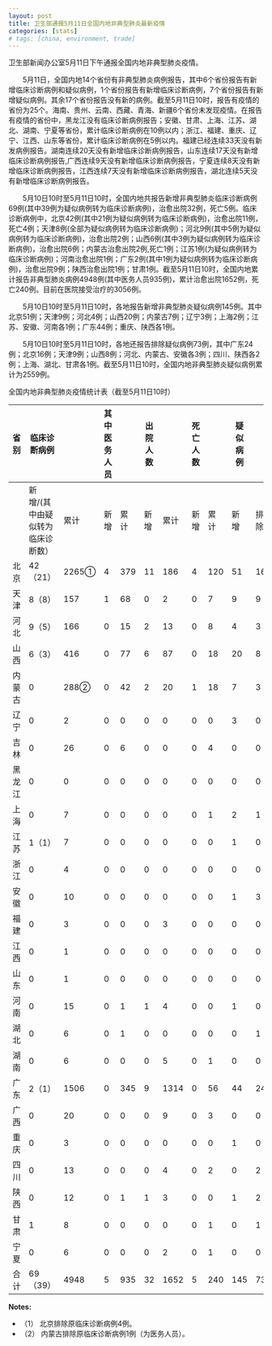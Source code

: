 ```yaml
---
layout: post
title: 卫生部通报5月11日全国内地非典型肺炎最新疫情
categories: [stats]
# tags: [china, environment, trade]
---
```


卫生部新闻办公室5月11日下午通报全国内地非典型肺炎疫情。

　　5月11日，全国内地14个省份有非典型肺炎病例报告，其中6个省份报告有新增临床诊断病例和疑似病例，1个省份报告有新增临床诊断病例，7个省份报告有新增疑似病例。其余17个省份报告没有新的病例。截至5月11日10时，报告有疫情的省份为25个。海南、贵州、云南、西藏、青海、新疆6个省份未发现疫情。在报告有疫情的省份中，黑龙江没有临床诊断病例报告；安徽、甘肃、上海、江苏、湖北、湖南、宁夏等省份，累计临床诊断病例在10例以内；浙江、福建、重庆、辽宁、江西、山东等省份，累计临床诊断病例在5例以内。福建已经连续33天没有新发病例报告。湖南连续20天没有新增临床诊断病例报告，山东连续17天没有新增临床诊断病例报告,广西连续9天没有新增临床诊断病例报告，宁夏连续8天没有新增临床诊断病例报告，江西连续7天没有新增临床诊断病例报告，湖北连续5天没有新增临床诊断病例报告。

　　5月10日10时至5月11日10时，全国内地共报告新增非典型肺炎临床诊断病例69例(其中39例为疑似病例转为临床诊断病例)，治愈出院32例，死亡5例。临床诊断病例中，北京42例(其中21例为疑似病例转为临床诊断病例)，治愈出院11例，死亡4例；天津8例(全部为疑似病例转为临床诊断病例)；河北9例(其中5例为疑似病例转为临床诊断病例)，治愈出院2例；山西6例(其中3例为疑似病例转为临床诊断病例)，治愈出院6例；内蒙古治愈出院2例,死亡1例；江苏1例(为疑似病例转为临床诊断病例)；河南治愈出院1例；广东2例(其中1例为疑似病例转为临床诊断病例)，治愈出院9例；陕西治愈出院1例；甘肃1例。截至5月11日10时，全国内地累计报告非典型肺炎病例4948例(其中医务人员935例)，累计治愈出院1652例，死亡240例。目前在医院接受治疗的3056例。

　　5月10日10时至5月11日10时，各地报告新增非典型肺炎疑似病例145例。其中北京51例；天津9例；河北4例；山西20例；内蒙古7例；辽宁3例；上海2例；江苏、安徽、河南各1例；广东44例；重庆、陕西各1例。

　　5月10日10时至5月11日10时，各地还报告排除疑似病例73例，其中广东24例；北京16例；天津9例；山西8例；河北、内蒙古、安徽各3例；四川、陕西各2例；上海、湖北、甘肃各1例。截至5月11日10时，全国内地非典型肺炎疑似病例累计为2559例。

全国内地非典型肺炎疫情统计表（截至5月11日10时）




| 省 别 | 临床诊断病例            |       | 其中医务人员 |     | 出院人数 |      | 死亡人数 |     | 疑似病例 |    |      |
| --- | ----------------- | ----- | ------ | --- | ---- | ---- | ---- | --- | ---- | -- | ---- |
|     | 新增/(其中由疑似转为临床诊断数） | 累计    | 新增     | 累计  | 新增   | 累计   | 新增   | 累计  | 新增   | 排除 | 合计   |
| 北京  | 42（21）            | 2265① | 4      | 379 | 11   | 186  | 4    | 120 | 51   | 16 | 1411 |
| 天津  | 8（8）              | 157   | 1      | 68  | 0    | 2    | 0    | 7   | 9    | 9  | 110  |
| 河北  | 9（5）              | 166   | 0      | 15  | 2    | 13   | 0    | 8   | 4    | 3  | 117  |
| 山西  | 6（3）              | 416   | 0      | 77  | 6    | 87   | 0    | 18  | 20   | 8  | 138  |
| 内蒙古 | 0                 | 288②  | 0      | 42  | 2    | 20   | 1    | 18  | 7    | 3  | 186  |
| 辽宁  | 0                 | 2     | 0      | 0   | 0    | 0    | 0    | 0   | 3    | 0  | 6    |
| 吉林  | 0                 | 26    | 0      | 6   | 0    | 0    | 0    | 4   | 0    | 0  | 7    |
| 黑龙江 | 0                 | 0     | 0      | 0   | 0    | 0    | 0    | 0   | 0    | 0  | 4    |
| 上海  | 0                 | 7     | 0      | 0   | 0    | 0    | 0    | 1   | 2    | 1  | 11   |
| 江苏  | 1（1）              | 7     | 0      | 0   | 0    | 0    | 0    | 0   | 1    | 0  | 21   |
| 浙江  | 0                 | 4     | 0      | 0   | 0    | 0    | 0    | 0   | 0    | 0  | 5    |
| 安徽  | 0                 | 10    | 0      | 0   | 0    | 0    | 0    | 0   | 1    | 3  | 11   |
| 福建  | 0                 | 3     | 0      | 0   | 0    | 3    | 0    | 0   | 0    | 0  | 1    |
| 江西  | 0                 | 1     | 0      | 0   | 0    | 0    | 0    | 0   | 0    | 0  | 2    |
| 山东  | 0                 | 1     | 0      | 0   | 0    | 0    | 0    | 0   | 0    | 0  | 1    |
| 河南  | 0                 | 15    | 0      | 1   | 1    | 4    | 0    | 0   | 1    | 0  | 14   |
| 湖北  | 0                 | 6     | 0      | 1   | 0    | 0    | 0    | 0   | 0    | 1  | 14   |
| 湖南  | 0                 | 6     | 0      | 0   | 0    | 5    | 0    | 1   | 0    | 0  | 2    |
| 广东  | 2（1）              | 1506  | 0      | 345 | 9    | 1314 | 0    | 56  | 44   | 24 | 441  |
| 广西  | 0                 | 20    | 0      | 0   | 0    | 9    | 0    | 3   | 0    | 0  | 3    |
| 重庆  | 0                 | 3     | 0      | 0   | 0    | 0    | 0    | 0   | 1    | 0  | 9    |
| 四川  | 0                 | 13    | 0      | 0   | 0    | 4    | 0    | 2   | 0    | 2  | 16   |
| 陕西  | 0                 | 12    | 0      | 1   | 1    | 3    | 0    | 0   | 1    | 2  | 24   |
| 甘肃  | 1                 | 8     | 0      | 0   | 0    | 0    | 0    | 1   | 0    | 1  | 2    |
| 宁夏  | 0                 | 6     | 0      | 0   | 0    | 2    | 0    | 1   | 0    | 0  | 3    |
| 合 计 | 69（39）            | 4948  | 5      | 935 | 32   | 1652 | 5    | 240 | 145  | 73 | 2559 |

**Notes:**
- （1） 北京排除原临床诊断病例4例。
- （2） 内蒙古排除原临床诊断病例1例（为医务人员）。
